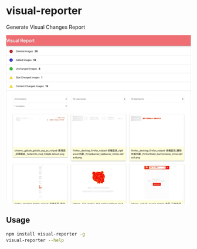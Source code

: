 visual-reporter
===============

Generate Visual Changes Report

<img src="example1.jpg" />

Usage
-----

```sh
npm install visual-reporter -g
visual-reporter --help
```
